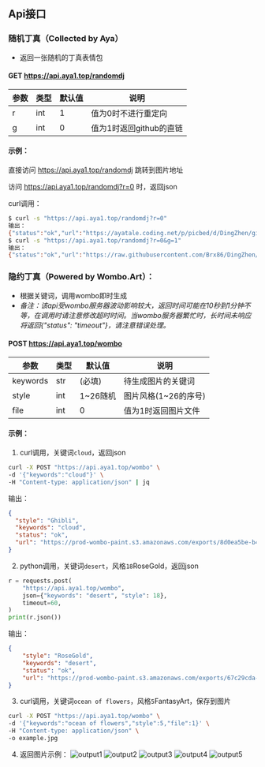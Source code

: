 ## Api接口

### 随机丁真（Collected by Aya）
* 返回一张随机的丁真表情包
#### GET https://api.aya1.top/randomdj

| 参数 | 类型 | 默认值 | 说明                    |
| ---- | ---- | ------ | ----------------------- |
| r    | int  | 1      | 值为0时不进行重定向     |
| g    | int  | 0      | 值为1时返回github的直链 |

#### 示例：

直接访问 https://api.aya1.top/randomdj 跳转到图片地址

访问 https://api.aya1.top/randomdj?r=0 时，返回json

curl调用：
```bash
$ curl -s "https://api.aya1.top/randomdj?r=0"
输出：
{"status":"ok","url":"https://ayatale.coding.net/p/picbed/d/DingZhen/git/raw/main/src/917021660f75098cba21f16aa3d7a2ae.jpg"}
$ curl -s "https://api.aya1.top/randomdj?r=0&g=1"
输出：
{"status":"ok","url":"https://raw.githubusercontent.com/Brx86/DingZhen/main/src/87754eabec44cc90ba5c198454871990.jpg"}
```

### 隐约丁真（Powered by Wombo.Art）：
* 根据关键词，调用wombo即时生成
*  *备注：该api受wombo服务器波动影响较大，返回时间可能在10秒到1分钟不等，在调用时请注意修改超时时间。当wombo服务器繁忙时，长时间未响应将返回{"status": "timeout"}，请注意错误处理。*
#### POST https://api.aya1.top/wombo

| 参数     | 类型 | 默认值   | 说明                 |
| -------- | ---- | -------- | -------------------- |
| keywords | str  | (必填)   | 待生成图片的关键词   |
| style    | int  | 1~26随机 | 图片风格(1~26的序号) |
| file     | int  | 0        | 值为1时返回图片文件  |

#### 示例：

1. curl调用，关键词`cloud`，返回json
```bash
curl -X POST "https://api.aya1.top/wombo" \                   
-d '{"keywords":"cloud"}' \
-H "Content-type: application/json" | jq
```
输出：
```json
{
  "style": "Ghibli",
  "keywords": "cloud",
  "status": "ok",
  "url": "https://prod-wombo-paint.s3.amazonaws.com/exports/8d0ea5be-b4f8-4de5-b510-9aba6d9cfac4/blank_tradingcard.jpg?AWSAccessKeyId=AKIAWGXQXQ6WCOB7PP5J&Signature=9b9%2B8eVegCrkf8T060cQxCOd9Ek%3D&Expires=1663739352"
}
```

2. python调用，关键词`desert`，风格`18`RoseGold，返回json
```python
r = requests.post(
    "https://api.aya1.top/wombo",
    json={"keywords": "desert", "style": 18},
    timeout=60,
)
print(r.json())
```
输出：
```json
{
    "style": "RoseGold",
    "keywords": "desert",
    "status": "ok",
    "url": "https://prod-wombo-paint.s3.amazonaws.com/exports/67c29cda-b4f3-46ab-982e-a312ae3bbb53/blank_tradingcard.jpg?AWSAccessKeyId=AKIAWGXQXQ6WCOB7PP5J&Signature=6qm%2BS162%2F3bzlg0kEcfCJnOnFIg%3D&Expires=1663741052"
}
```

3. curl调用，关键词`ocean of flowers`，风格`5`FantasyArt，保存到图片
```bash
curl -X POST "https://api.aya1.top/wombo" \                   
-d '{"keywords":"ocean of flowers","style":5,"file":1}' \
-H "Content-type: application/json" \
-o example.jpg
```

4. 返回图片示例：
![output1](output/1.jpg)
![output2](output/2.jpg)
![output3](output/3.jpg)
![output4](output/4.jpg)
![output5](output/5.jpg)
